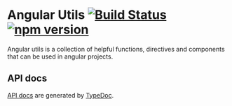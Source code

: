 # Angular Utils [![Build Status](https://travis-ci.org/swiss-itlabs/ng-utils.svg?branch=master)](https://travis-ci.org/swiss-itlabs/ng-utils) [![npm version](https://badge.fury.io/js/%40itlabs%2Fng-utils.svg)](https://badge.fury.io/js/%40itlabs%2Fng-utils)

Angular utils is a collection of helpful functions, directives and components that can be used in angular projects.

## API docs

[API docs](https://swiss-itlabs.github.io/ng-utils/) are generated by [TypeDoc](https://typedoc.org/).
